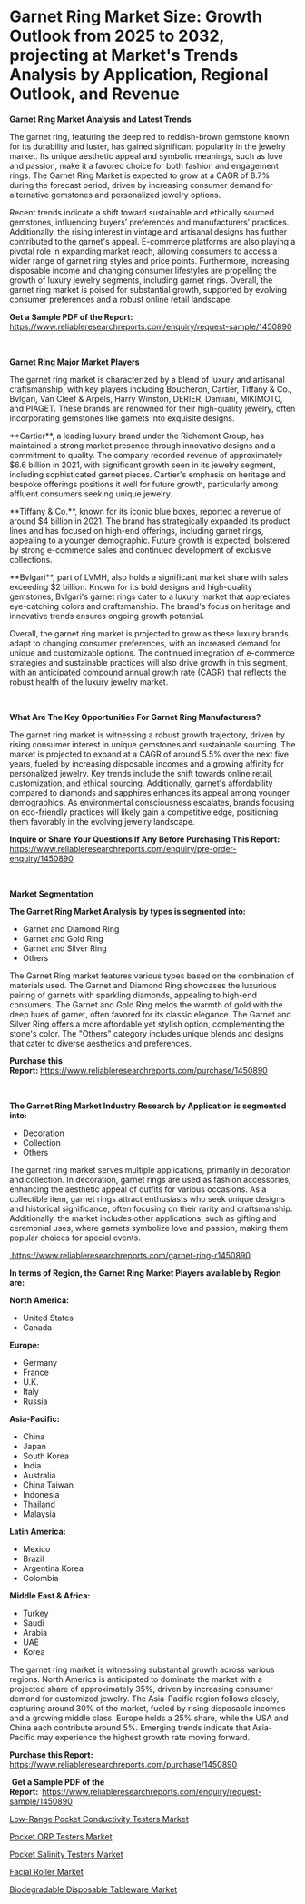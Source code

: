 <p><h1>Garnet Ring Market Size: Growth Outlook from 2025 to 2032, projecting at Market's Trends Analysis by Application, Regional Outlook, and Revenue</h1></p><p><strong>Garnet Ring Market Analysis and Latest Trends</strong></p>
<p><p>The garnet ring, featuring the deep red to reddish-brown gemstone known for its durability and luster, has gained significant popularity in the jewelry market. Its unique aesthetic appeal and symbolic meanings, such as love and passion, make it a favored choice for both fashion and engagement rings. The Garnet Ring Market is expected to grow at a CAGR of 8.7% during the forecast period, driven by increasing consumer demand for alternative gemstones and personalized jewelry options.</p><p>Recent trends indicate a shift toward sustainable and ethically sourced gemstones, influencing buyers’ preferences and manufacturers’ practices. Additionally, the rising interest in vintage and artisanal designs has further contributed to the garnet's appeal. E-commerce platforms are also playing a pivotal role in expanding market reach, allowing consumers to access a wider range of garnet ring styles and price points. Furthermore, increasing disposable income and changing consumer lifestyles are propelling the growth of luxury jewelry segments, including garnet rings. Overall, the garnet ring market is poised for substantial growth, supported by evolving consumer preferences and a robust online retail landscape.</p></p>
<p><strong>Get a Sample PDF of the Report:&nbsp;</strong> <a href="https://www.reliableresearchreports.com/enquiry/request-sample/1450890?utm_campaign=12&utm_medium=2&utm_source=Github&utm_content=ia&utm_term=04042025&utm_id=garnet-ring">https://www.reliableresearchreports.com/enquiry/request-sample/1450890</a></p>
<p>&nbsp;</p>
<p><strong>Garnet Ring Major Market Players</strong></p>
<p><p>The garnet ring market is characterized by a blend of luxury and artisanal craftsmanship, with key players including Boucheron, Cartier, Tiffany & Co., Bvlgari, Van Cleef & Arpels, Harry Winston, DERIER, Damiani, MIKIMOTO, and PIAGET. These brands are renowned for their high-quality jewelry, often incorporating gemstones like garnets into exquisite designs.</p><p>**Cartier**, a leading luxury brand under the Richemont Group, has maintained a strong market presence through innovative designs and a commitment to quality. The company recorded revenue of approximately $6.6 billion in 2021, with significant growth seen in its jewelry segment, including sophisticated garnet pieces. Cartier's emphasis on heritage and bespoke offerings positions it well for future growth, particularly among affluent consumers seeking unique jewelry.</p><p>**Tiffany & Co.**, known for its iconic blue boxes, reported a revenue of around $4 billion in 2021. The brand has strategically expanded its product lines and has focused on high-end offerings, including garnet rings, appealing to a younger demographic. Future growth is expected, bolstered by strong e-commerce sales and continued development of exclusive collections.</p><p>**Bvlgari**, part of LVMH, also holds a significant market share with sales exceeding $2 billion. Known for its bold designs and high-quality gemstones, Bvlgari's garnet rings cater to a luxury market that appreciates eye-catching colors and craftsmanship. The brand's focus on heritage and innovative trends ensures ongoing growth potential.</p><p>Overall, the garnet ring market is projected to grow as these luxury brands adapt to changing consumer preferences, with an increased demand for unique and customizable options. The continued integration of e-commerce strategies and sustainable practices will also drive growth in this segment, with an anticipated compound annual growth rate (CAGR) that reflects the robust health of the luxury jewelry market.</p></p>
<p>&nbsp;</p>
<p><strong>What Are The Key Opportunities For Garnet Ring Manufacturers?</strong></p>
<p><p>The garnet ring market is witnessing a robust growth trajectory, driven by rising consumer interest in unique gemstones and sustainable sourcing. The market is projected to expand at a CAGR of around 5.5% over the next five years, fueled by increasing disposable incomes and a growing affinity for personalized jewelry. Key trends include the shift towards online retail, customization, and ethical sourcing. Additionally, garnet's affordability compared to diamonds and sapphires enhances its appeal among younger demographics. As environmental consciousness escalates, brands focusing on eco-friendly practices will likely gain a competitive edge, positioning them favorably in the evolving jewelry landscape.</p></p>
<p><strong>Inquire or Share Your Questions If Any Before Purchasing This Report:</strong> <a href="https://www.reliableresearchreports.com/enquiry/pre-order-enquiry/1450890?utm_campaign=12&utm_medium=2&utm_source=Github&utm_content=ia&utm_term=04042025&utm_id=garnet-ring">https://www.reliableresearchreports.com/enquiry/pre-order-enquiry/1450890</a></p>
<p>&nbsp;</p>
<p><strong>Market Segmentation</strong></p>
<p><strong>The Garnet Ring Market Analysis by types is segmented into:</strong></p>
<p><ul><li>Garnet and Diamond Ring</li><li>Garnet and Gold Ring</li><li>Garnet and Silver Ring</li><li>Others</li></ul></p>
<p><p>The Garnet Ring market features various types based on the combination of materials used. The Garnet and Diamond Ring showcases the luxurious pairing of garnets with sparkling diamonds, appealing to high-end consumers. The Garnet and Gold Ring melds the warmth of gold with the deep hues of garnet, often favored for its classic elegance. The Garnet and Silver Ring offers a more affordable yet stylish option, complementing the stone's color. The "Others" category includes unique blends and designs that cater to diverse aesthetics and preferences.</p></p>
<p><strong>Purchase this Report:&nbsp;</strong><a href="https://www.reliableresearchreports.com/purchase/1450890?utm_campaign=12&utm_medium=2&utm_source=Github&utm_content=ia&utm_term=04042025&utm_id=garnet-ring">https://www.reliableresearchreports.com/purchase/1450890</a></p>
<p>&nbsp;</p>
<p><strong>The Garnet Ring Market Industry Research by Application is segmented into:</strong></p>
<p><ul><li>Decoration</li><li>Collection</li><li>Others</li></ul></p>
<p><p>The garnet ring market serves multiple applications, primarily in decoration and collection. In decoration, garnet rings are used as fashion accessories, enhancing the aesthetic appeal of outfits for various occasions. As a collectible item, garnet rings attract enthusiasts who seek unique designs and historical significance, often focusing on their rarity and craftsmanship. Additionally, the market includes other applications, such as gifting and ceremonial uses, where garnets symbolize love and passion, making them popular choices for special events.</p></p>
<p><a href="https://www.reliableresearchreports.com/garnet-ring-r1450890?utm_campaign=12&utm_medium=2&utm_source=Github&utm_content=ia&utm_term=04042025&utm_id=garnet-ring">&nbsp;https://www.reliableresearchreports.com/garnet-ring-r1450890</a></p>
<p><strong>In terms of Region, the Garnet Ring Market Players available by Region are:</strong></p>
<p>
    <p> <strong> North America: </strong>
        <ul>
            <li>United States</li>
            <li>Canada</li>
        </ul>
        </p> 
    <p> <strong> Europe: </strong>
        <ul>
            <li>Germany</li>
            <li>France</li>
            <li>U.K.</li>
            <li>Italy</li>
            <li>Russia</li>
        </ul>
        </p> 
    <p> <strong> Asia-Pacific: </strong>
        <ul>
            <li>China</li>
            <li>Japan</li>
            <li>South Korea</li>
            <li>India</li>
            <li>Australia</li>
            <li>China Taiwan</li>
            <li>Indonesia</li>
            <li>Thailand</li>
            <li>Malaysia</li>
        </ul>
        </p> 
    <p> <strong> Latin America: </strong>
        <ul>
            <li>Mexico</li>
            <li>Brazil</li>
            <li>Argentina Korea</li>
            <li>Colombia</li>
        </ul>
        </p> 
    <p> <strong> Middle East & Africa: </strong>
        <ul>
            <li>Turkey</li>
            <li>Saudi</li>
            <li>Arabia</li>
            <li>UAE</li>
            <li>Korea</li>
        </ul>
    </p>
    </p>
<p><p>The garnet ring market is witnessing substantial growth across various regions. North America is anticipated to dominate the market with a projected share of approximately 35%, driven by increasing consumer demand for customized jewelry. The Asia-Pacific region follows closely, capturing around 30% of the market, fueled by rising disposable incomes and a growing middle class. Europe holds a 25% share, while the USA and China each contribute around 5%. Emerging trends indicate that Asia-Pacific may experience the highest growth rate moving forward.</p></p>
<p><strong>Purchase this Report: </strong><a href="https://www.reliableresearchreports.com/purchase/1450890?utm_campaign=12&utm_medium=2&utm_source=Github&utm_content=ia&utm_term=04042025&utm_id=garnet-ring">https://www.reliableresearchreports.com/purchase/1450890</a></p>
<p>&nbsp;<strong>Get a Sample PDF of the Report:&nbsp;&nbsp;</strong><a href="https://www.reliableresearchreports.com/enquiry/request-sample/1450890?utm_campaign=12&utm_medium=2&utm_source=Github&utm_content=ia&utm_term=04042025&utm_id=garnet-ring">https://www.reliableresearchreports.com/enquiry/request-sample/1450890</a></p>
<p><strong></strong></p>
<p><p><a href="https://www.linkedin.com/pulse/low-range-pocket-conductivity-testers-market-revolution-6ii9f?utm_campaign=12&utm_medium=2&utm_source=Github&utm_content=ia&utm_term=04042025&utm_id=garnet-ring">Low-Range Pocket Conductivity Testers Market</a></p><p><a href="https://www.linkedin.com/pulse/market-expansion-insights-pocket-orp-testers-projected-grow-opdje?utm_campaign=12&utm_medium=2&utm_source=Github&utm_content=ia&utm_term=04042025&utm_id=garnet-ring">Pocket ORP Testers Market</a></p><p><a href="https://www.linkedin.com/pulse/comprehensive-analysis-pocket-salinity-testers-market-size-share-2x1lf?utm_campaign=12&utm_medium=2&utm_source=Github&utm_content=ia&utm_term=04042025&utm_id=garnet-ring">Pocket Salinity Testers Market</a></p><p><a href="https://github.com/seemagarbeha/Market-Research-Report-List-1/blob/main/facial-roller-market.md?utm_campaign=12&utm_medium=2&utm_source=Github&utm_content=ia&utm_term=04042025&utm_id=garnet-ring">Facial Roller Market</a></p><p><a href="https://github.com/mafeasavzal/Market-Research-Report-List-1/blob/main/biodegradable-disposable-tableware-market.md?utm_campaign=12&utm_medium=2&utm_source=Github&utm_content=ia&utm_term=04042025&utm_id=garnet-ring">Biodegradable Disposable Tableware Market</a></p></p>